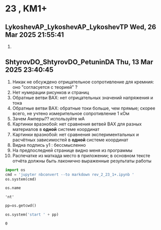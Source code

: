 # **23 , KM1+**

## LykoshevAP_LykoshevAP_LykoshevTP	Wed, 26 Mar 2025 21:55:41

1. 

## ShtyrovDO_ShtyrovDO_PetuninDA	Thu, 13 Mar 2025 23:40:45

1. Никак не обсуждено отрицательное сопротивление для кремния: оно "согласуется с теорией" ?
2. Нет нумерации рисунков и страниц
3. Обратные ветви ВАХ: нет отрицательных значений напряжения и тока
4. Обратные ветви ВАХ: обратные токи больше, чем прямые; скорее всего, не учтено измерительное сопротивление 1 кОм
5. Зачем Амперы?? используйте мА
6. Картинки вразнобой: нет сравнения ветвей ВАХ для разных материалов в **одной** системе координат
7. Картинки вразнобой: нет сравнения экспериментальных и расчётных зависимостей в **одной** системе координат
8. Видна подпись y1 : бессмысленно
9. На предпоследней странице видно меня из программы
10. Распечатке из маткада место в приложении; в основном тексте отчёта должны быть лаконично выраженные результаты работы


```python
import os 
cmd = 'jupyter nbconvert --to markdown rev_2_23_1+.ipynb '
os.system(cmd)
```


```python
os.name
```




    'nt'




```python
pp=os.getcwd()

os.system('start ' + pp)
```




    0


